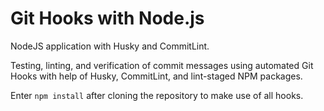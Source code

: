 # Git Hooks with Node.js
NodeJS application with Husky and CommitLint.

Testing, linting, and verification of commit messages using automated Git Hooks with help of Husky, CommitLint, and lint-staged NPM packages.

Enter `npm install` after cloning the repository to make use of all hooks.
